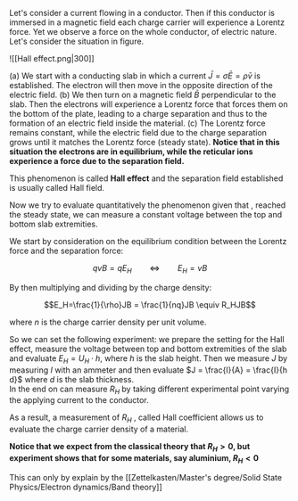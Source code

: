 Let's consider a current flowing in a conductor. Then if this conductor is immersed in a magnetic field each charge carrier will experience a Lorentz force. 
Yet we observe a force on the whole conductor, of electric nature.
Let's consider the situation in figure. 

![[Hall effect.png|300]]

(a) We start with a conducting slab in which a current $\bar{J}=\sigma \bar{E}=\rho \bar{v}$ is established. The electron will then move in the opposite direction of the electric field.
(b) We then turn on a magnetic field $\bar{B}$ perpendicular to the slab. Then the electrons will experience a Lorentz force that forces them on the bottom of the plate, leading to a charge separation and thus to the formation of an electric field inside the material.
(c) The Lorentz force remains constant, while the electric field due to the charge separation grows until it matches the Lorentz force (steady state).
**Notice that in this situation the electrons are in equilibrium, while the reticular ions experience a force due to the separation field.**

This phenomenon is called **Hall effect** and the separation field established is usually called Hall field.

Now we try to evaluate quantitatively the phenomenon given that , reached the steady state, we can measure a constant voltage between the top and bottom slab extremities.

We start by consideration on the equilibrium condition between the Lorentz force and the separation force:

$$ qvB=qE_H \qquad \iff \qquad E_H=vB $$

By then multiplying and dividing by the charge density:

$$E_H=\frac{1}{\rho}JB = \frac{1}{nq}JB \equiv R_HJB$$

where $n$ is the charge carrier density per unit volume.

So we can set the following experiment: we prepare the setting for the Hall effect, measure the voltage between top and bottom extremities of the slab and evaluate $E_H = U_H \cdot h$, where $h$ is the slab height. Then we measure $J$ by measuring $I$ with an ammeter and then evaluate $J = \frac{I}{A} = \frac{I}{h d}$ where $d$ is the slab thickness.  
In the end on can measure $R_H$ by taking different experimental point varying the applying current to the conductor.

As a result, a measurement of $R_H$ , called Hall coefficient allows us to evaluate the charge carrier density of a material.

**Notice that we expect from the classical theory that $R_H>0$, but experiment shows that for some materials, say aluminium, $R_H<0$**

This can only by explain by the [[Zettelkasten/Master's degree/Solid State Physics/Electron dynamics/Band theory]]
